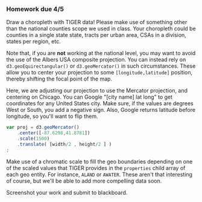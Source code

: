 ### Homework due 4/5

Draw a choropleth with TIGER data! Please make use of something other than the national counties scope we used in class. Your choropleth could be counties in a single state state, tracts per urban area, CSAs in a division, states per region, etc.

Note that, if you are **not** working at the national level, you may want to avoid the use of the Albers USA composite projection. You can instead rely on `d3.geoEquirectangular()` or `d3.geoMercator()` in such circumstances. These allow you to center your projection to some `[longitude,latitude]` position, thereby shifting the focal point of the map.

Here, we are adjusting our projection to use the Mercator projection, and centering on Chicago. You can Google "[city name] lat long" to get coordinates for any United States city. Make sure, if the values are degrees West or South, you add a negative sign. Also, Google returns latitude before longitude, so you'll want to flip them.

```js
var proj = d3.geoMercator()
	.center([-87.6298,41.8781])
	.scale(1500)
	.translate( [width/2 , height/2 ] )
;

```

Make use of a chromatic scale to fill the geo boundaries depending on one of the scaled values that TIGER provides in the `properties` child array of each geo entity. For instance, `ALAND` or `AWATER`. These aren't that interesting of course, but we'll be able to add more compelling data soon.

Screenshot your work and submit to blackboard.

